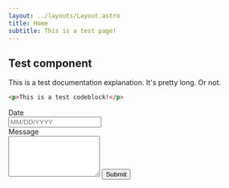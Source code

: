 ```yaml
---
layout: ../layouts/Layout.astro
title: Home
subtitle: This is a test page!
---
```


## Test component

This is a test documentation explanation. It's pretty long. Or not.

```html
<p>This is a test codeblock!</p>
```

<form>
    <label>
        <div>Date</div>
        <input
            type="text"
            name="date"
            mask="99/99/9999"
            placeholder="MM/DD/YYYY"
            required
        />
    </label>
    <label>
        <div>Message</div>
        <textarea name="message" rows="5" required></textarea>
    </label>
    <button type="submit">Submit</button>
</form>

<script>
    const { Form, Textbox } = window.mnmo;

    const form = new Form('form', {
        async onSubmit(form) {
            console.log(form);
        }
    })

    form.append(
        new Textbox('[name=date]', {
            valueAs: (value) => new Date(value)
        }),
        new Textbox('[name=message]')
    )
</script>
